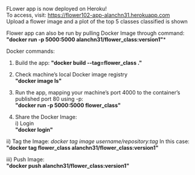 FLower app is now deployed on Heroku!  
To access, visit: https://flower102-app-alanchn31.herokuapp.com  
Upload a flower image and a plot of the top 5 classes classified is shown

Flower app can also be run by pulling Docker Image through command:  
**"docker run -p 5000:5000 alanchn31/flower_class:version1"***

Docker commands:  
1) Build the app:
**"docker build --tag=flower_class ."**

2) Check machine’s local Docker image registry  
**"docker image ls"**  

3) Run the app, mapping your machine’s port 4000 to the container’s published port 80 using -p:  
**"docker run -p 5000:5000 flower_class"**

4) Share the Docker Image:  
i) Login   
**"docker login"**

ii) Tag the Image:
*docker tag image username/repository:tag*
In this case:  
**"docker tag flower_class alanchn31/flower_class:version1"**

iii) Push Image:  
**"docker push alanchn31/flower_class:version1"**
